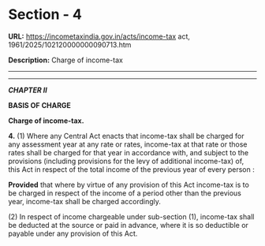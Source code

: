 # Section - 4

**URL:** https://incometaxindia.gov.in/acts/income-tax act, 1961/2025/102120000000090713.htm

**Description:** Charge of income-tax

---

****

_**CHAPTER II**_

**BASIS OF CHARGE**

**Charge of income-tax.**

**4.** (1) Where any Central Act enacts that income-tax shall be charged for any assessment year at any rate or rates, income-tax at that rate or those rates shall be charged for that year in accordance with, and subject to the provisions (including provisions for the levy of additional income-tax) of, this Act in respect of the total income of the previous year of every person :

**Provided** that where by virtue of any provision of this Act income-tax is to be charged in respect of the income of a period other than the previous year, income-tax shall be charged accordingly.

(2) In respect of income chargeable under sub-section (1), income-tax shall be deducted at the source or paid in advance, where it is so deductible or payable under any provision of this Act.